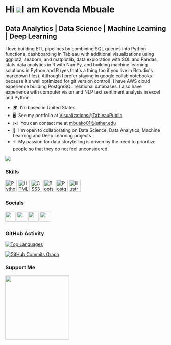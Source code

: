 Hi ![](https://user-images.githubusercontent.com/18350557/176309783-0785949b-9127-417c-8b55-ab5a4333674e.gif)I am Kovenda Mbuale
======================================================================================================================================

Data Analytics | Data Science | Machine Learning | Deep Learning
----------------------------------------------------------------

I love building ETL pipelines by combining SQL queries into Python functions, dashboarding in Tableau with additional visualizations using ggplot2, seaborn, and matplotlib, data exploration with SQL and Pandas, stats data analytics in R with NumPy, and building machine learning solutions in Python and R (yes that's a thing too if you live in Rstudio's markdown files). Although I prefer staying in google collab notebooks because it's well optimized for git version control). I have AWS cloud experience building PostgreSQL relational databases. I also have experience with computer vision and NLP text sentiment analysis in excel and Python.

* 🌍  I'm based in United States
* 🖥️  See my portfolio at [Visualizations@TableauPublic](http://public.tableau.com/app/profile/kovenda)
* ✉️  You can contact me at [mbuako01@luther.edu](mailto:mbuako01@luther.edu)
* 🤝  I'm open to collaborating on Data Science, Data Analytics, Machine Learning and Deep Learning projects
* ⚡  My passion for data storytelling is driven by the need to prioritize people so that they do not feel unconsidered.

<a href="https://www.github.com/kovenda" target="_blank" rel="noreferrer"><img
src="https://img.shields.io/github/followers/kovenda?logo=github&style=for-the-badge&color=0891b2&labelColor=1c1917" /></a>

### Skills

<p align="left">
<a href="https://www.python.org/" target="_blank" rel="noreferrer"><img src="https://raw.githubusercontent.com/danielcranney/readme-generator/main/public/icons/skills/python-colored.svg" width="36" height="36" alt="Python" /></a>
<a href="https://developer.mozilla.org/en-US/docs/Glossary/HTML5" target="_blank" rel="noreferrer"><img src="https://raw.githubusercontent.com/danielcranney/readme-generator/main/public/icons/skills/html5-colored.svg" width="36" height="36" alt="HTML5" /></a>
<a href="https://www.w3.org/TR/CSS/#css" target="_blank" rel="noreferrer"><img src="https://raw.githubusercontent.com/danielcranney/readme-generator/main/public/icons/skills/css3-colored.svg" width="36" height="36" alt="CSS3" /></a>
<a href="https://getbootstrap.com/" target="_blank" rel="noreferrer"><img src="https://raw.githubusercontent.com/danielcranney/readme-generator/main/public/icons/skills/bootstrap-colored.svg" width="36" height="36" alt="Bootstrap" /></a>
<a href="https://www.postgresql.org/" target="_blank" rel="noreferrer"><img src="https://raw.githubusercontent.com/danielcranney/readme-generator/main/public/icons/skills/postgresql-colored.svg" width="36" height="36" alt="PostgreSQL" /></a>
<a href="adobe.com/uk/products/illustrator.html" target="_blank" rel="noreferrer"><img src="https://raw.githubusercontent.com/danielcranney/readme-generator/main/public/icons/skills/illustrator-colored.svg" width="36" height="36" alt="Illustrator" /></a>
</p>


### Socials

<p align="left"> <a href="https://www.github.com/kovenda" target="_blank" rel="noreferrer"><img src="https://raw.githubusercontent.com/danielcranney/readme-generator/main/public/icons/socials/github.svg" width="32" height="32" /></a> <a href="https://www.linkedin.com/in/kovenda-mbuale-b05453139" target="_blank" rel="noreferrer"><img src="https://raw.githubusercontent.com/danielcranney/readme-generator/main/public/icons/socials/linkedin.svg" width="32" height="32" /></a> <a href="http://www.medium.com/kovenda" target="_blank" rel="noreferrer"><img src="https://raw.githubusercontent.com/danielcranney/readme-generator/main/public/icons/socials/medium.svg" width="32" height="32" /></a> <a href="https://www.stackoverflow.com/users/19537547/kovenda-mbuale" target="_blank" rel="noreferrer"><img src="https://raw.githubusercontent.com/danielcranney/readme-generator/main/public/icons/socials/stackoverflow.svg" width="32" height="32" /></a></p>

### GitHub Activity

<a href="https://github.com/kovenda" align="left"><img src="https://github-readme-stats.vercel.app/api/top-langs/?username=kovenda&langs_count=10&title_color=0891b2&text_color=ffffff&icon_color=0891b2&bg_color=1c1917&hide_border=true&locale=en&custom_title=Top%20%Languages" alt="Top Languages" /></a>

<a href="http://www.github.com/kovenda"><img src="https://activity-graph.herokuapp.com/graph?username=kovenda&bg_color=1c1917&color=ffffff&line=0891b2&point=ffffff&area_color=1c1917&area=true&hide_border=true&custom_title=GitHub%20Commits%20Graph" alt="GitHub Commits Graph" /></a>

### Support Me

<a href="https://www.buymeacoffee.com/kovendaMBUALE"><img src="https://cdn.buymeacoffee.com/buttons/v2/default-yellow.png" width="200" /></a>
